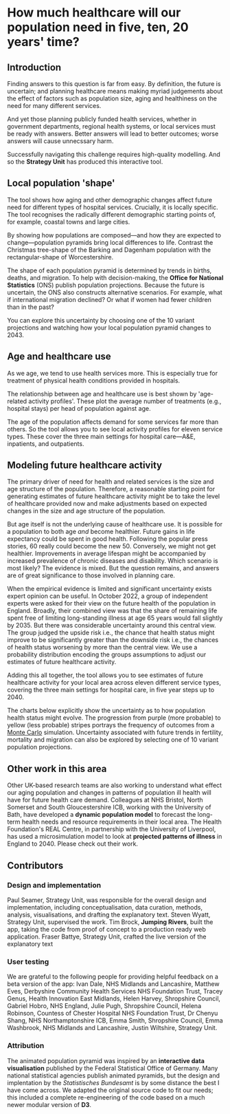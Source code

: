 # How much healthcare will our population need in five, ten, 20 years' time?
  
## Introduction
Finding answers to this question is far from easy. By definition, the future is uncertain; and planning healthcare means making myriad judgements about the effect of factors such as population size, aging and healthiness on the need for many different services.
  
And yet those planning publicly funded health services, whether in government departments, regional health systems, or local services must be ready with answers. Better answers will lead to better outcomes; worse answers will cause unnecssary harm.

Successfully navigating this challenge requires high-quality modelling. And so the **Strategy Unit** has produced this interactive tool.
 
## Local population 'shape'
The tool shows how aging and other demographic changes affect future need for different types of hospital services. Crucially, it is locally specific. The tool recognises the radically different demographic starting points of, for example, coastal towns and large cities.
  
By showing how populations are composed&mdash;and how they are expected to change&mdash;population pyramids bring local differences to life. Contrast the Christmas tree-shape of the Barking and Dagenham population with the rectangular-shape of Worcestershire.
   
The shape of each population pyramid is determined by trends in births, deaths, and migration. To help with decision-making, the **Office for National Statistics** (ONS) publish population projections. Because the future is uncertain, the ONS also constructs alternative scenarios. For example, what if international migration declined? Or what if women had fewer children than in the past?

You can explore this uncertainty by choosing one of the 10 variant projections and watching how your local population pyramid changes to 2043.

## Age and healthcare use
As we age, we tend to use health services more. This is especially true for treatment of physical health conditions provided in hospitals.
  
The relationship between age and healthcare use is best shown by 'age-related activity profiles'. These plot the average number of treatments (e.g., hospital stays) per head of population against age.
  
The age of the population affects demand for some services far more than others. So the tool allows you to see local activity profiles for eleven service types. These cover the three main settings for hospital care—A&E, inpatients, and outpatients.

## Modeling future healthcare activity
The primary driver of need for health and related services is the size and age structure of the population. Therefore, a reasonable starting point for generating estimates of future healthcare activity might be to take the level of healthcare provided now and make adjustments based on expected changes in the size and age structure of the population.

But age itself is not the underlying cause of healthcare use. It is possible for a population to both age *and* become healthier. Future gains in life expectancy could be spent in good health. Following the popular press stories, 60 really could become the new 50. Conversely, we might not get healthier. Improvements in average lifespan might be accompanied by increased prevalence of chronic diseases and disability. Which scenario is most likely? The evidence is mixed. But the question remains, and answers are of great significance to those involved in planning care.

When the empirical evidence is limited and significant uncertainty exists expert opinion can be useful. In October 2022, a group of independent experts were asked for their view on the future health of the population in England. Broadly, their combined view was that the share of remaining life spent free of limiting long-standing illness at age 65 years would fall slightly by 2035. But there was considerable uncertainty around this central view. The group judged the upside risk i.e., the chance that health status might improve to be significantly greater than the downside risk i.e., the chances of health status worsening by more than the central view. We use a probability distribution encoding the groups assumptions to adjust our estimates of future healthcare activity.

Adding this all together, the tool allows you to see estimates of future healthcare activity for your local area across eleven different service types, covering the three main settings for hospital care, in five year steps up to 2040.

The charts below explicitly show the uncertainty as to how population health status might evolve. The progression from purple (more probable) to yellow (less probable) stripes portrays the frequency of outcomes from a [Monte Carlo](https://en.wikipedia.org/wiki/Monte_Carlo_methods) simulation. Uncertainty associated with future trends in fertility, mortality and migration can also be explored by selecting one of 10 variant population projections.

## Other work in this area
Other UK-based research teams are also working to understand what effect our aging population and changes in patterns of population ill health will have for future health care demand. Colleagues at NHS Bristol, North Somerset and South Gloucestershire ICB, working with the University of Bath, have developed a **dynamic population model** to forecast the long-term health needs and resource requirements in their local area. The Health Foundation's REAL Centre, in partnership with the University of Liverpool, has used a microsimulation model to look at **projected patterns of illness** in England to 2040. Please check out their work.

## Contributors

### Design and implementation
Paul Seamer, Strategy Unit, was responsible for the overall design and implementation, including conceptualisation, data curation, methods, analysis, visualisations, and drafting the explanatory text. Steven Wyatt, Strategy Unit, supervised the work. Tim Brock, **Jumping Rivers**, built the app, taking the code from proof of concept to a production ready web application. Fraser Battye, Strategy Unit, crafted the live version of the explanatory text

### User testing  
We are grateful to the following people for providing helpful feedback on a beta version of the app: Ivan Dale, NHS Midlands and Lancashire, Matthew Eves, Derbyshire Community Health Services NHS Foundation Trust, Tracey Genus, Health Innovation East Midlands, Helen Harvey, Shropshire Council, Gabriel Hobro, NHS England, Julie Pugh, Shropshire Council, Helena Robinson, Countess of Chester Hospital NHS Foundation Trust, Dr Chenyu Shang, NHS Northamptonshire ICB, Emma Smith, Shropshire Council, Emma Washbrook, NHS Midlands and Lancashire, Justin Wiltshire, Strategy Unit.

### Attribution
The animated population pyramid was inspired by an **interactive data visualisation** published by the Federal Statistical Office of Germany. Many national statistical agencies publish animated pyramids, but the design and implentation by the *Statistisches Bundesamt* is by some distance the best I have come across. We adapted the original source code to fit our needs; this included a complete re-engineering of the code based on a much newer modular version of **D3**.